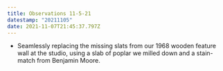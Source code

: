 ```yaml
---
title: Observations 11-5-21
datestamp: "20211105"
date: 2021-11-07T21:45:37.797Z
---
```

- Seamlessly replacing the missing slats from our 1968 wooden feature wall at the studio, using a slab of poplar we milled down and a stain-match from Benjamin Moore.